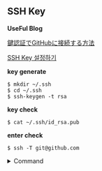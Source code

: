 SSH Key
-----
**UseFul Blog**

[鍵認証でGitHubに接続する方法][a]

[a]:https://qiita.com/nishina555/items/127f691a9e11e0fc5999
[SSH Key 설정하기][b]

[b]:https://developtip.tistory.com/34

**key generate**
~~~~
$ mkdir ~/.ssh
$ cd ~/.ssh
$ ssh-keygen -t rsa
~~~~
**key check**
~~~~
$ cat ~/.ssh/id_rsa.pub
~~~~
**enter check**
~~~~
$ ssh -T git@github.com
~~~~
<details>
<summary>Command </summary>
<div markdown="1">    

haein.kim@0236-PC MINGW64 /c/projects
$ mkdir ~/.ssh
haein.kim@0236-PC MINGW64 /c/projects
$ cd ~/.ssh
haein.kim@0236-PC MINGW64 ~/.ssh
$ ssh-keygen -t rsa
Generating public/private rsa key pair.
Enter file in which to save the key (/c/Users/haein.kim/.ssh/id_rsa):
Enter passphrase (empty for no passphrase):
Enter same passphrase again:
Your identification has been saved in /c/Users/haein.kim/.ssh/id_rsa
Your public key has been saved in /c/Users/haein.kim/.ssh/id_rsa.pub
The key fingerprint is:
SHA256:tKQK90WR5IWaOOAP1McoMT9wXLS5caCJUtpO0ZWIgDc haein.kim@0236-PC
The key's randomart image is:
+---[RSA 3072]----+
|o.**.B=ooo.      |
|.+EB*o+=oo       |
|o+++=o+o*        |
| +o o.oO .       |
|  oo..o S        |
|   o.o .         |
|    . .          |
|                 |
|                 |
+----[SHA256]-----+
haein.kim@0236-PC MINGW64 ~/.ssh
$ chmod 600 id_rsa
haein.kim@0236-PC MINGW64 ~/.ssh
$ vi ~/.ssh/config
[1]+  Stopped                 vi ~/.ssh/config
haein.kim@0236-PC MINGW64 ~/.ssh
$ cat ~/.ssh/id_rsa.pub
ssh-rsa     

</div>
</details>
